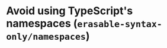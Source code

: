 # Avoid using TypeScript's namespaces (`erasable-syntax-only/namespaces`)

<!-- end auto-generated rule header -->
